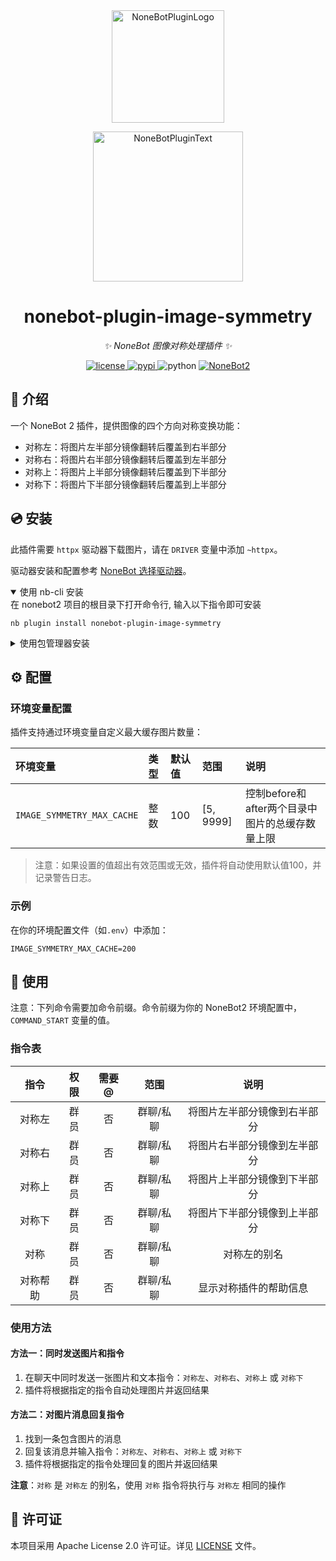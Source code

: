 <div align="center">
  <a href="https://v2.nonebot.dev/store"><img src="https://raw.githubusercontent.com/A-kirami/nonebot-plugin-template/refs/heads/resources/nbp_logo.png" width="180" height="180" alt="NoneBotPluginLogo"></a>
  <br>
  <p><img src="https://raw.githubusercontent.com/A-kirami/nonebot-plugin-template/refs/heads/resources/NoneBotPlugin.svg" width="240" alt="NoneBotPluginText"></p>
</div>

<div align="center">

# nonebot-plugin-image-symmetry

_✨ NoneBot 图像对称处理插件 ✨_


<a href="./LICENSE">
    <img src="https://img.shields.io/github/license/GT-610/nonebot-plugin-image-symmetry.svg" alt="license">
</a>
<a href="https://pypi.python.org/pypi/nonebot-plugin-image-symmetry">
    <img src="https://img.shields.io/pypi/v/nonebot-plugin-image-symmetry.svg" alt="pypi">
</a>
<img src="https://img.shields.io/badge/python-3.9+-blue.svg" alt="python">
<a href="https://v2.nonebot.dev/">
    <img src="https://img.shields.io/badge/NoneBot-v2-green.svg" alt="NoneBot2">
</a>

</div>

## 📖 介绍

一个 NoneBot 2 插件，提供图像的四个方向对称变换功能：
- 对称左：将图片左半部分镜像翻转后覆盖到右半部分
- 对称右：将图片右半部分镜像翻转后覆盖到左半部分
- 对称上：将图片上半部分镜像翻转后覆盖到下半部分
- 对称下：将图片下半部分镜像翻转后覆盖到上半部分

## 💿 安装

此插件需要 `httpx` 驱动器下载图片，请在 `DRIVER` 变量中添加 `~httpx`。

驱动器安装和配置参考 [NoneBot 选择驱动器](https://nonebot.dev/docs/advanced/driver)。


<details open>
<summary>使用 nb-cli 安装</summary>
在 nonebot2 项目的根目录下打开命令行, 输入以下指令即可安装

    nb plugin install nonebot-plugin-image-symmetry

</details>

<details>
<summary>使用包管理器安装</summary>
在 nonebot2 项目的插件目录下, 打开命令行, 根据你使用的包管理器, 输入相应的安装命令

<details>
<summary>pip</summary>

    pip install nonebot-plugin-image-symmetry
</details>
<details>
<summary>pdm</summary>

    pdm add nonebot-plugin-image-symmetry
</details>
<details>
<summary>poetry</summary>

    poetry add nonebot-plugin-image-symmetry
</details>
<details>
<summary>conda</summary>

    conda install -c conda-forge nonebot-plugin-image-symmetry
</details>

打开 nonebot2 项目根目录下的 `pyproject.toml` 文件, 在 `[tool.nonebot]` 部分追加写入

    plugins = ["nonebot_plugin_image_symmetry"]

</details>

## ⚙️ 配置

### 环境变量配置

插件支持通过环境变量自定义最大缓存图片数量：

| 环境变量 | 类型 | 默认值 | 范围 | 说明 |
| :------- | :--- | :----- | :--- | :--- |
| `IMAGE_SYMMETRY_MAX_CACHE` | 整数 | 100 | [5, 9999] | 控制before和after两个目录中图片的总缓存数量上限 |

> 注意：如果设置的值超出有效范围或无效，插件将自动使用默认值100，并记录警告日志。

### 示例

在你的环境配置文件（如`.env`）中添加：
```
IMAGE_SYMMETRY_MAX_CACHE=200
```

## 🎉 使用
注意：下列命令需要加命令前缀。命令前缀为你的 NoneBot2 环境配置中， `COMMAND_START` 变量的值。

### 指令表
| 指令 | 权限 | 需要@ | 范围 | 说明 |
|:-----:|:----:|:----:|:----:|:----:|
| 对称左 | 群员 | 否 | 群聊/私聊 | 将图片左半部分镜像到右半部分 |
| 对称右 | 群员 | 否 | 群聊/私聊 | 将图片右半部分镜像到左半部分 |
| 对称上 | 群员 | 否 | 群聊/私聊 | 将图片上半部分镜像到下半部分 |
| 对称下 | 群员 | 否 | 群聊/私聊 | 将图片下半部分镜像到上半部分 |
| 对称 | 群员 | 否 | 群聊/私聊 | 对称左的别名 |
| 对称帮助 | 群员 | 否 | 群聊/私聊 | 显示对称插件的帮助信息 |

### 使用方法
#### 方法一：同时发送图片和指令
1. 在聊天中同时发送一张图片和文本指令：`对称左`、`对称右`、`对称上` 或 `对称下`
2. 插件将根据指定的指令自动处理图片并返回结果

#### 方法二：对图片消息回复指令
1. 找到一条包含图片的消息
2. 回复该消息并输入指令：`对称左`、`对称右`、`对称上` 或 `对称下`
3. 插件将根据指定的指令处理回复的图片并返回结果

**注意**：`对称` 是 `对称左` 的别名，使用 `对称` 指令将执行与 `对称左` 相同的操作

## 📝 许可证

本项目采用 Apache License 2.0 许可证。详见 [LICENSE](LICENSE) 文件。

